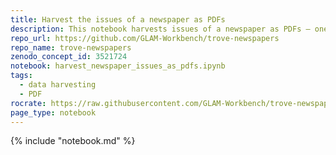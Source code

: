 ```yaml
---
title: Harvest the issues of a newspaper as PDFs
description: This notebook harvests issues of a newspaper as PDFs – one PDF per issue. If the newspaper has an long print run, this will consume large amounts of time and disk space, so you might want to limit your harvest by date range.
repo_url: https://github.com/GLAM-Workbench/trove-newspapers
repo_name: trove-newspapers
zenodo_concept_id: 3521724
notebook: harvest_newspaper_issues_as_pdfs.ipynb
tags:
  - data harvesting
  - PDF
rocrate: https://raw.githubusercontent.com/GLAM-Workbench/trove-newspapers/master/ro-crate-metadata.json
page_type: notebook
---
```


{% include "notebook.md" %}
